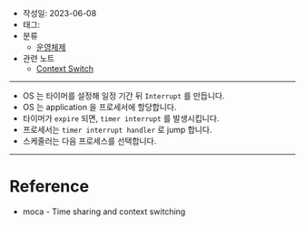 - 작성일: 2023-06-08
- 태그: 
- 분류
    - [운영체제](운영체제.md)
- 관련 노트
    - [Context Switch](Context%20Switch.md)

---

- OS 는 타이머를 설정해 일정 기간 뒤 `Interrupt` 를 만듭니다.
- OS 는 application 을 프로세서에 할당합니다.
- 타이머가 `expire` 되면, `timer interrupt` 를 발생시킵니다.
- 프로세서는 `timer interrupt handler` 로 jump 합니다.
- 스케줄러는 다음 프로세스를 선택합니다.

---

# Reference

- moca - Time sharing and context switching